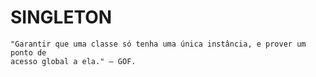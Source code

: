 # SINGLETON

```
"Garantir que uma classe só tenha uma única instância, e prover um ponto de
acesso global a ela." — GOF.
```
